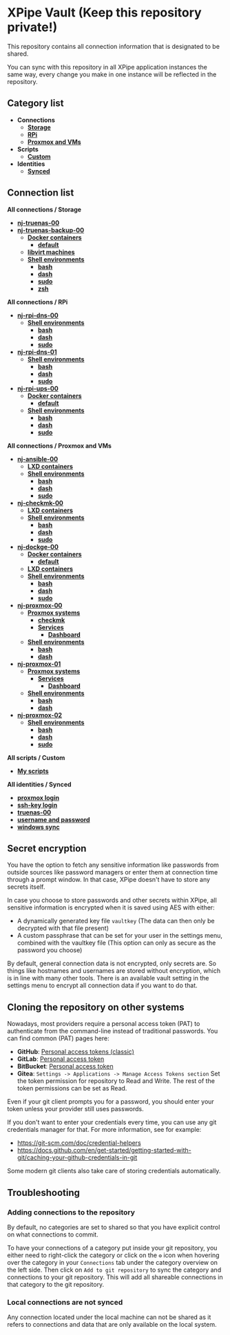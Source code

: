 # XPipe Vault (Keep this repository private!)

This repository contains all connection information that is designated to be shared.

You can sync with this repository in all XPipe application instances the same way, every change you make in one instance will be reflected in the repository. 

## Category list

- **Connections**
  - [**Storage**](categories/0c06504c-d162-48af-af98-218781f0e1ea)
  - [**RPi**](categories/5a0a8cea-87e7-47bc-b3c6-6ad7d54161a6)
  - [**Proxmox and VMs**](categories/fc994061-6131-4a9c-8fdc-663e237b4309)
- **Scripts**
  - [**Custom**](categories/d3496db5-b709-41f9-abc0-ee0a660fbab9)
- **Identities**
  - [**Synced**](categories/69aa5040-28dc-451e-b4ff-1192ce5e1e3c)

## Connection list

**All connections / Storage**

- [**nj-truenas-00**](stores/92aa7787-eb71-404c-bbd5-26a219fe405a)
- [**nj-truenas-backup-00**](stores/51ef01fa-0780-40ba-ad35-601f73ee5f59)
  - [**Docker containers**](stores/5c1827b1-3092-4e6a-bf29-0c26e7517b81)
    - [**default**](stores/c2f3a9fa-92af-445d-b505-38cb179e6fb3)
  - [**libvirt machines**](stores/88eb6944-c745-4b4f-ac19-0fd5aec0dcb3)
  - [**Shell environments**](stores/fb270231-e6cd-40b7-aaa4-b8fd9d5bc82d)
    - [**bash**](stores/238708d9-8c81-4cd1-b6aa-c1e7379f1b72)
    - [**dash**](stores/4c39f926-f195-407f-8868-432bf6782012)
    - [**sudo**](stores/c676c81c-dba2-457e-8bfd-3e8e99b2ed52)
    - [**zsh**](stores/ac2e7f2f-1bb4-4023-9da5-d64be49c0f72)

**All connections / RPi**

- [**nj-rpi-dns-00**](stores/a9489b13-bb5f-4c61-8f2f-6758da8462ec)
  - [**Shell environments**](stores/070b766a-f261-4777-a630-7dc5429d9544)
    - [**bash**](stores/bb15e78f-06fd-4d1e-bcfc-e82bb6a47487)
    - [**dash**](stores/5a94c65d-9166-496c-b7fb-796818609d0f)
    - [**sudo**](stores/fb1b9e83-a5c2-4739-af2f-ce7f5de6c0c3)
- [**nj-rpi-dns-01**](stores/7fc8acd9-f4d6-46cd-8e82-80521ab8a5fd)
  - [**Shell environments**](stores/d5c6256a-eff5-4613-a77b-361f5cf32367)
    - [**bash**](stores/0c4f6411-ab21-466a-9d93-a9173c0ead8d)
    - [**dash**](stores/ebf55676-4211-4834-84b5-63681bceb0f6)
    - [**sudo**](stores/485eee98-907e-47e4-8ae4-cc9622b53846)
- [**nj-rpi-ups-00**](stores/aa101a2b-e4ad-451a-b39e-d624eb69eb83)
  - [**Docker containers**](stores/733abdc9-613d-4d83-a13d-94e39a09446e)
    - [**default**](stores/df554429-080d-4d1f-84d2-65e55d1c9f5c)
  - [**Shell environments**](stores/01f0b6ab-e9c3-49bb-b05d-c8c4e6446eb7)
    - [**bash**](stores/d4bdcd4b-d7e2-40dd-a09f-a0837d4edb80)
    - [**dash**](stores/92b0d546-da3f-40ca-9e81-b8990d991a06)
    - [**sudo**](stores/b1a514a2-8646-40c0-a5cb-457c3caa80b3)

**All connections / Proxmox and VMs**

- [**nj-ansible-00**](stores/c947a85a-0501-443e-b95d-806e27af14a1)
  - [**LXD containers**](stores/0442de9e-3e81-4e25-8cbc-056d44b15001)
  - [**Shell environments**](stores/7b91b6fd-e305-406c-a19d-a8d7404c02a7)
    - [**bash**](stores/0085327a-ee6b-4326-91a6-08ce3a88b705)
    - [**dash**](stores/7280c2d2-9a72-4a2c-a03d-70e449783b90)
    - [**sudo**](stores/ed49402a-6edf-496f-ae38-36762409b000)
- [**nj-checkmk-00**](stores/7f9d1ae3-90a1-449e-be09-d1579e19797a)
  - [**LXD containers**](stores/bbca7cad-1769-4d06-89ba-959cd8f360d1)
  - [**Shell environments**](stores/77fb2cbc-b279-42f3-8ff2-99b76e635b28)
    - [**bash**](stores/a0b029b7-9e72-4a20-902e-fa2ba8d20a17)
    - [**dash**](stores/ba3429f5-a635-4800-97ba-003fb92dca5b)
    - [**sudo**](stores/e538093d-e340-4626-bd79-2f65cc125fe2)
- [**nj-dockge-00**](stores/5e2ad4d6-e9c4-46d0-9502-727f19cb26b1)
  - [**Docker containers**](stores/d6d916c8-3c96-4a24-aa01-0a75f2186a4e)
    - [**default**](stores/d1650e4d-2ff8-49c0-a974-94cd5f406c86)
  - [**LXD containers**](stores/a356fcab-b48d-4091-8838-739f9826089b)
  - [**Shell environments**](stores/1c154a8c-cdc8-4a59-9a65-84bdb5e4452a)
    - [**bash**](stores/3c99d44e-2e6d-495c-9e2c-343873889378)
    - [**dash**](stores/96675038-9c40-44da-b4a1-2ae35b7fd790)
    - [**sudo**](stores/d3393661-3db5-4265-97f4-399f77a7dd7b)
- [**nj-proxmox-00**](stores/509dcd7b-ce8e-4667-acff-46b8b0e74a86)
  - [**Proxmox systems**](stores/b9ec1bb9-5d63-4d81-b488-e539706c591f)
    - [**checkmk**](stores/2d27cdc0-1986-4972-88a9-567972f33d8a)
    - [**Services**](stores/2dcd398b-fd60-4354-b39e-ddd66e7103e1)
      - [**Dashboard**](stores/f2dd4419-2cd1-4d07-8c35-8511c6157819)
  - [**Shell environments**](stores/5862f53c-cfa3-45e1-956e-c70350e071a3)
    - [**bash**](stores/b1d94846-9a8b-4a6d-8840-7411a628f2e4)
    - [**dash**](stores/589550fa-2d71-40f3-9081-5baa49ea90e4)
- [**nj-proxmox-01**](stores/f7c4341d-04fa-42a5-9ee8-88e0babd2f0d)
  - [**Proxmox systems**](stores/4ab2dbc9-7679-470e-a821-72a945839d09)
    - [**Services**](stores/42c42922-09e8-44ab-907a-b9b1e1028127)
      - [**Dashboard**](stores/fd6a1bc6-f9be-4d77-ab70-7282d01c7066)
  - [**Shell environments**](stores/18c1ab60-ceb1-4a05-8913-8f7dac80b348)
    - [**bash**](stores/86d30b0d-6747-44fc-b7e3-133939fa1a53)
    - [**dash**](stores/5080703b-8d49-44b5-8b41-b4acb488bb66)
- [**nj-proxmox-02**](stores/6dbd9d77-b0f2-4555-bc72-1eb6123e4ba0)
  - [**Shell environments**](stores/fa90b075-1a4f-46be-afae-d91c9a93987d)
    - [**bash**](stores/3be47c20-975c-4cfa-8ad2-a27814180cdd)
    - [**dash**](stores/3e537362-719e-4567-9cc1-4d1a387b600e)
    - [**sudo**](stores/5dfe89cb-00ed-4a27-90d6-036a272d38b2)

**All scripts / Custom**

- [**My scripts**](stores/a9945ad2-db61-4304-97d7-5dc4330691a7)

**All identities / Synced**

- [**proxmox login**](stores/0523e2e6-35d9-4143-906e-b74b48426d71)
- [**ssh-key login**](stores/e54354a2-bd1d-4acb-a361-8a1984771fec)
- [**truenas-00**](stores/7edae3fc-e085-4885-8d72-ede760a9c366)
- [**username and password**](stores/dd0efbdd-b35c-4b3f-a73d-90ae9d5ae712)
- [**windows sync**](stores/995a8b8e-d8b3-48dc-bff4-999115225562)


## Secret encryption

You have the option to fetch any sensitive information like passwords from outside sources like password managers or enter them at connection time through a prompt window. In that case, XPipe doesn't have to store any secrets itself.

In case you choose to store passwords and other secrets within XPipe, all sensitive information is encrypted when it is saved using AES with either:

- A dynamically generated key file `vaultkey` (The data can then only be decrypted with that file present)
- A custom passphrase that can be set for your user in the settings menu, combined with the vaultkey file (This option can only as secure as the password you choose)

By default, general connection data is not encrypted, only secrets are.
So things like hostnames and usernames are stored without encryption, which is in line with many other tools.
There is an available vault setting in the settings menu to encrypt all connection data if you want to do that.

## Cloning the repository on other systems

Nowadays, most providers require a personal access token (PAT) to authenticate from the command-line instead of traditional passwords.
You can find common (PAT) pages here:
- **GitHub**: [Personal access tokens (classic)](https://github.com/settings/tokens)
- **GitLab**: [Personal access token](https://docs.gitlab.com/ee/user/profile/personal_access_tokens.html)
- **BitBucket**: [Personal access token](https://support.atlassian.com/bitbucket-cloud/docs/access-tokens/)
- **Gitea**: `Settings -> Applications -> Manage Access Tokens section`
Set the token permission for repository to Read and Write. The rest of the token permissions can be set as Read.

Even if your git client prompts you for a password, you should enter your token unless your provider still uses passwords.

If you don't want to enter your credentials every time, you can use any git credentials manager for that.
For more information, see for example:
- https://git-scm.com/doc/credential-helpers
- https://docs.github.com/en/get-started/getting-started-with-git/caching-your-github-credentials-in-git

Some modern git clients also take care of storing credentials automatically.

## Troubleshooting

### Adding connections to the repository

By default, no categories are set to shared so that you have explicit control on what connections to commit.

To have your connections of a category put inside your git repository,
you either need to right-click the category or click on the `⚙️` icon when hovering over the category
in your `Connections` tab under the category overview on the left side.
Then click on `Add to git repository` to sync the category and connections to your git repository.
This will add all shareable connections in that category to the git repository.

### Local connections are not synced

Any connection located under the local machine can not be shared as it refers to connections and data that are only available on the local system.
